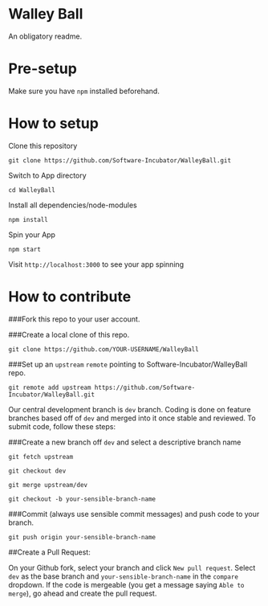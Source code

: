 # Walley Ball

An obligatory readme.

# Pre-setup

Make sure you have `npm` installed beforehand.

# How to setup

Clone this repository

`git clone https://github.com/Software-Incubator/WalleyBall.git`

Switch to App directory

`cd WalleyBall`

Install all dependencies/node-modules

`npm install`

Spin your App

`npm start`

Visit `http://localhost:3000` to see your app spinning

# How to contribute

###Fork this repo to your user account.

###Create a local clone of this repo.

`git clone https://github.com/YOUR-USERNAME/WalleyBall`

###Set up an `upstream` `remote` pointing to Software-Incubator/WalleyBall repo.

`git remote add upstream https://github.com/Software-Incubator/WalleyBall.git`

Our central development branch is `dev` branch. Coding is done on feature branches based off of `dev` and merged into it once stable and reviewed.
To submit code, follow these steps:

###Create a new branch off `dev` and select a descriptive branch name

`git fetch upstream`

`git checkout dev`

`git merge upstream/dev`

`git checkout -b your-sensible-branch-name`

###Commit (always use sensible commit messages) and push code to your branch.

`git push origin your-sensible-branch-name`

##Create a Pull Request:

On your Github fork, select your branch and click `New pull request`. Select `dev` as the base branch and `your-sensible-branch-name` in the `compare` dropdown.
If the code is mergeable (you get a message saying `Able to merge`), go ahead and create the pull request.
